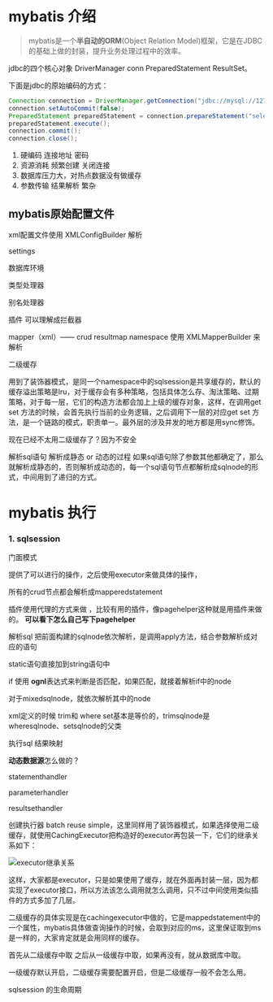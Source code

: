 # mybatis 介绍

> mybatis是一个**半自动的ORM**(Object Relation Model)框架，它是在JDBC的基础上做的封装，提升业务处理过程中的效率。

jdbc的四个核心对象 DriverManager conn PreparedStatement ResultSet。

下面是jdbc的原始编码的方式：

```java
Connection connection = DriverManager.getConnection("jdbc://mysql://127.0.0.1:3306", "username", "password");
connection.setAutoCommit(false);
PreparedStatement preparedStatement = connection.prepareStatement("select * from userinfo");
preparedStatement.execute();
connection.commit();
connection.close();
```

1. 硬编码 连接地址 密码
2. 资源消耗 频繁创建 关闭连接
3. 数据库压力大，对热点数据没有做缓存
4. 参数传输 结果解析 繁杂

## mybatis原始配置文件

xml配置文件使用 XMLConfigBuilder 解析

settings

数据库环境

类型处理器

别名处理器

插件 可以理解成拦截器

mapper（xml）—— crud resultmap namespace 使用 XMLMapperBuilder 来解析



二级缓存

用到了装饰器模式，是同一个namespace中的sqlsession是共享缓存的，默认的缓存溢出策略是lru，对于缓存会有多种策略，包括具体怎么存、淘汰策略、过期策略，对于每一层，它们的构造方法都会加上上级的缓存对象，这样，在调用get set 方法的时候，会首先执行当前的业务逻辑，之后调用下一层的对应get set 方法，是一个链路的模式，职责单一。最外层的涉及并发的地方都是用sync修饰。

现在已经不太用二级缓存了？因为不安全



解析sql语句 解析成静态 or 动态的过程 如果sql语句除了参数其他都确定了，那么就解析成静态的，否则解析成动态的，每一个sql语句节点都解析成sqlnode的形式，中间用到了递归的方式。

# mybatis 执行

### 1. sqlsession

门面模式

提供了可以进行的操作，之后使用executor来做具体的操作，

所有的crud节点都会解析成mapperedstatement

插件使用代理的方式来做 ，比较有用的插件，像pagehelper这种就是用插件来做的。 **可以看下怎么自己写下pagehelper**

解析sql 把前面构建的sqlnode依次解析，是调用apply方法，结合参数解析成对应的语句

static语句直接加到string语句中

if 使用 **ognl**表达式来判断是否匹配，如果匹配，就接着解析if中的node

对于mixedsqlnode，就依次解析其中的node

xml定义的时候 trim和 where set基本是等价的，trimsqlnode是wheresqlnode、setsqlnode的父类

 执行sql 结果映射



**动态数据源**怎么做的？



statementhandler

parameterhandler

resultsethandler



创建执行器  batch reuse simple，这里同样用了装饰器模式，如果选择使用二级缓存，就使用CachingExecutor把构造好的executor再包装一下，它们的继承关系如下：

![executor继承关系](E:\Document\work\笔记\Executor.png)

这样，大家都是executor，只是如果使用了缓存，就在外面再封装一层，因为都实现了executor接口，所以方法该怎么调用就怎么调用，只不过中间使用类似插件的方式多加了几层。

二级缓存的具体实现是在cachingexecutor中做的，它是mappedstatement中的一个属性，mybatis具体做查询操作的时候，会取到对应的ms，这里保证取到ms是一样的，大家肯定就是会用同样的缓存。

首先从二级缓存中取 之后从一级缓存中取，如果再没有，就从数据库中取。

一级缓存默认开启，二级缓存需要配置开启，但是二级缓存一般不会怎么用。



sqlsession 的生命周期



